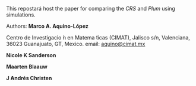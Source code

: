 This repostará host the paper for comparing the *CRS* and *Plum* using simulations.

Authors:
**Marco A. Aquino-López**

Centro de Investigacio ́n en Matema ́ticas (CIMAT), Jalisco s/n, Valenciana, 36023 Guanajuato, GT, Mexico. email: aquino@cimat.mx

**Nicole K Sanderson**

**Maarten Blaauw**

**J Andrés Christen**


